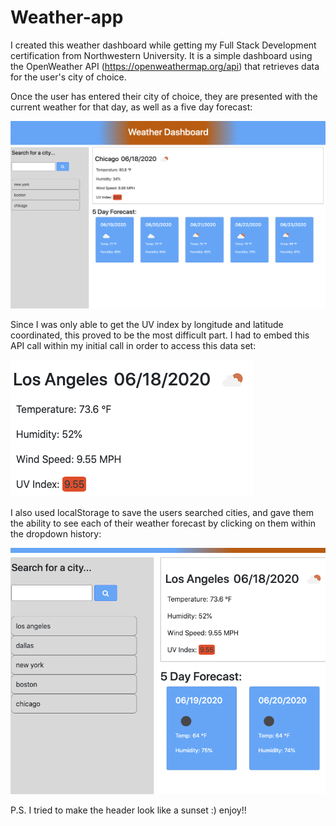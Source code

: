 # Weather-app

I created this weather dashboard while getting my Full Stack Development certification from Northwestern University. It is a simple dashboard using the OpenWeather API (https://openweathermap.org/api) that retrieves data for the user's city of choice. 

Once the user has entered their city of choice, they are presented with the current weather for that day, as well as a five day forecast:

<img src="assets/overview.png">

Since I was only able to get the UV index by longitude and latitude coordinated, this proved to be the most difficult part. I had to embed this API call within my initial call in order to access this data set:

<img src="assets/uvIndex.png">

I also used localStorage to save the users searched cities, and gave them the ability to see each of their weather forecast by clicking on them within the dropdown history:

<img src="assets/previousCities.png">

P.S. I tried to make the header look like a sunset :) enjoy!!